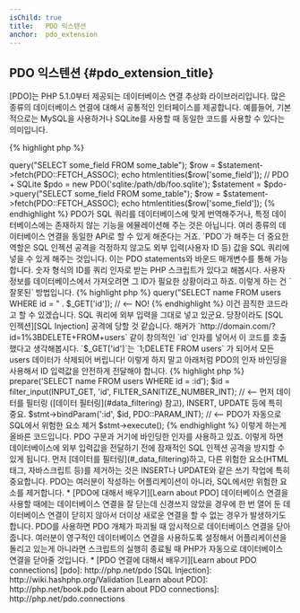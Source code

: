 ```yaml
---
isChild: true
title:   PDO 익스텐션
anchor:  pdo_extension
---
```


## PDO 익스텐션 {#pdo_extension_title}

[PDO]는 PHP 5.1.0부터 제공되는 데이터베이스 연결 추상화 라이브러리입니다. 많은 종류의 데이터베이스 연결에 대해서
공통적인 인터페이스를 제공합니다. 예를들어, 기본적으로는 MySQL을 사용하거나 SQLite를 사용할 때 동일한 코드를 사용할 수
있다는 의미입니다.

{% highlight php %}
<?php
// PDO + MySQL
$pdo = new PDO('mysql:host=example.com;dbname=database', 'user', 'password');
$statement = $pdo->query("SELECT some_field FROM some_table");
$row = $statement->fetch(PDO::FETCH_ASSOC);
echo htmlentities($row['some_field']);

// PDO + SQLite
$pdo = new PDO('sqlite:/path/db/foo.sqlite');
$statement = $pdo->query("SELECT some_field FROM some_table");
$row = $statement->fetch(PDO::FETCH_ASSOC);
echo htmlentities($row['some_field']);
{% endhighlight %}

PDO가 SQL 쿼리를 데이터베이스에 맞게 번역해주거나, 특정 데이터베이스에는 존재하지 않는 기능을 에뮬레이션해 주는 것은
아닙니다. 여러 종류의 데이터베이스 연결을 동일한 API로 할 수 있게 해준다는 거죠.

`PDO`가 해주는 더 중요한 역할은 SQL 인젝션 공격을 걱정하지 않고도 외부 입력(사용자 ID 등) 값을 SQL 쿼리에 넣을 수 있게
해주는 것입니다. 이는 PDO statements와 바운드 매개변수를 통해 가능합니다.

숫자 형식의 ID를 쿼리 인자로 받는 PHP 스크립트가 있다고 해봅시다. 사용자 정보를 데이터베이스에서 가져오려면 그 ID가
필요한 상황이라고 하죠. 이렇게 하는 건 `잘못된` 방법입니다.

{% highlight php %}
<?php
$pdo = new PDO('sqlite:/path/db/users.db');
$pdo->query("SELECT name FROM users WHERE id = " . $_GET['id']); // <-- NO!
{% endhighlight %}

이건 끔직한 코드라고 할 수 있겠습니다. SQL 쿼리에 외부 입력을 그대로 넣고 있군요. 당장이라도
[SQL 인젝션][SQL Injection] 공격에 당할 것 같습니다. 해커가 `http://domain.com/?id=1%3BDELETE+FROM+users` 같이
창의적인 `id` 인자를 넣어서 이 코드를 호출했다고 생각해봅시다. `$_GET['id']`는 `1;DELETE FROM users` 가 되어서 모든
users 데이터가 삭제되어 버립니다! 이렇게 하지 말고 아래처럼 PDO의 인자 바인딩을 사용해서 ID 입력값을 안전하게 전달해야
합니다.

{% highlight php %}
<?php
$pdo = new PDO('sqlite:/path/db/users.db');
$stmt = $pdo->prepare('SELECT name FROM users WHERE id = :id');
$id = filter_input(INPUT_GET, 'id', FILTER_SANITIZE_NUMBER_INT); // <-- 먼저 데이터를 필터링 ([데이터 필터링](#data_filtering) 참고), INSERT, UPDATE 등에 특히 중요.
$stmt->bindParam(':id', $id, PDO::PARAM_INT); // <-- PDO가 자동으로 SQL에서 위험한 요소 제거
$stmt->execute();
{% endhighlight %}

이렇게 하는게 올바른 코드입니다. PDO 구문과 거기에 바인딩한 인자를 사용하고 있죠. 이렇게 하면 데이터베이스에 외부
입력값을 전달하기 전에 잠재적인 SQL 인젝션 공격을 방지할 수 있게 됩니다.

먼저 [데이터를 필터링](#_data_filtering)하고, 다른 위험한 요소(HTML 태그, 자바스크립트 등)를 제거하는 것은 INSERT나 UPDATE와 같은 쓰기 작업에 특히 중요합니다. PDO는 여러분이 작성하는 어플리케이션이 아니라, SQL에서만 위험한 요소를 제거합니다.

* [PDO에 대해서 배우기][Learn about PDO]

데이터베이스 연결을 사용할 때에는 데이터베이스 연결을 잘 닫는데 신경쓰지 않았을 경우에 한 번 열어 둔 데이터베이스
연결이 닫히지 않아서 더이상 새로운 연결을 할 수 없는 경우가 발생하기도 합니다. PDO를 사용하면 PDO 개체가 파괴될 때
암시적으로 데이터베이스 연결을 닫아 줍니다. 여러분이 영구적인 데이터베이스 연결을 사용하도록 설정해서 어플리케이션을
돌리고 있는게 아니라면 스크립트의 실행히 종료될 때 PHP가 자동으로 데이터베이스 연결을 닫아줄 것입니다.

* [PDO 연결에 대해서 배우기][Learn about PDO connections]


[pdo]: http://php.net/pdo
[SQL Injection]: http://wiki.hashphp.org/Validation
[Learn about PDO]: http://php.net/book.pdo
[Learn about PDO connections]: http://php.net/pdo.connections
